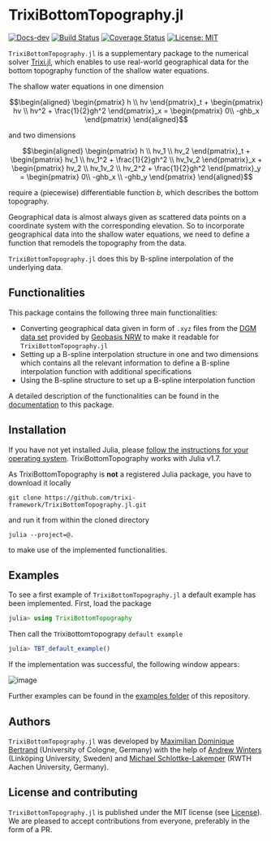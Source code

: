 # TrixiBottomTopography.jl
[![Docs-dev](https://img.shields.io/badge/docs-dev-blue.svg)](https://trixi-framework.github.io/TrixiBottomTopography.jl/dev/)
[![Build Status](https://github.com/trixi-framework/TrixiBottomTopography.jl/actions/workflows/ci.yml/badge.svg)](https://github.com/trixi-framework/TrixiBottomTopography.jl/actions/workflows/ci.yml)
[![Coverage Status](https://coveralls.io/repos/github/trixi-framework/TrixiBottomTopography.jl/badge.svg?branch=main)](https://coveralls.io/github/trixi-framework/TrixiBottomTopography.jl?branch=main)
[![License: MIT](https://img.shields.io/badge/License-MIT-success.svg)](https://opensource.org/licenses/MIT)

`TrixiBottomTopography.jl` is a supplementary package to the numerical solver [Trixi.jl]( https://github.com/trixi-framework/Trixi.jl), which enables to use real-world geographical data for the bottom topography function of the shallow water equations.

The shallow water equations in one dimension
```math
\begin{aligned}
\begin{pmatrix} h \\ hv \end{pmatrix}_t
+ \begin{pmatrix} hv \\ hv^2 + \frac{1}{2}gh^2 \end{pmatrix}_x
= \begin{pmatrix} 0\\ -ghb_x \end{pmatrix}
\end{aligned}
```
and two dimensions
```math
\begin{aligned}
\begin{pmatrix} h \\ hv_1 \\ hv_2 \end{pmatrix}_t
+ \begin{pmatrix} hv_1 \\ hv_1^2 + \frac{1}{2}gh^2 \\ hv_1v_2 \end{pmatrix}_x
+ \begin{pmatrix} hv_2 \\ hv_1v_2 \\ hv_2^2 + \frac{1}{2}gh^2  \end{pmatrix}_y
= \begin{pmatrix} 0\\ -ghb_x \\ -ghb_y \end{pmatrix}
\end{aligned}
```

require a (piecewise) differentiable function $b$, which describes the bottom topography.

Geographical data is almost always given as scattered data points on a coordinate system with the corresponding elevation. So to incorporate geographical data into the shallow water equations, we need to define a function that remodels the topography from the data.

`TrixiBottomTopography.jl` does this by B-spline interpolation of the underlying data.

## Functionalities

This package contains the following three main functionalities:
- Converting geographical data given in form of `.xyz` files from the [DGM data set](https://www.opengeodata.nrw.de/produkte/geobasis/hm/dgm1_xyz/dgm1_xyz/) provided by [Geobasis NRW](https://www.bezreg-koeln.nrw.de/brk_internet/geobasis/hoehenmodelle/digitale_gelaendemodelle/gelaendemodell/index.html) to make it readable for `TrixiBottomTopography.jl`
- Setting up a B-spline interpolation structure in one and two dimensions which contains all the relevant information to define a B-spline interpolation function with additional specifications
- Using the B-spline structure to set up a B-spline interpolation function

A detailed description of the functionalities can be found in the [documentation](https://trixi-framework.github.io/TrixiBottomTopography.jl/dev/) to this package.

## Installation
If you have not yet installed Julia, please [follow the instructions for your operating system](https://julialang.org/downloads/platform/). TrixiBottomTopography works with Julia v1.7.

As TrixiBottomTopography is **not** a registered Julia package, you have to download it locally 
```
git clone https://github.com/trixi-framework/TrixiBottomTopography.jl.git
```
and run it from within the cloned directory
```
julia --project=@.
```
to make use of the implemented functionalities.

## Examples

To see a first example of `TrixiBottomTopography.jl` a default example has been implemented. First, load the package
```julia
julia> using TrixiBottomTopography
```
Then call the `T`rixi`B`ottom`T`opograpy `default example`
```julia
julia> TBT_default_example()
```
If the implementation was successful, the following window appears:

![image](https://user-images.githubusercontent.com/101979498/203507049-279bc69b-3acc-4c55-888f-26e02c1edabe.png)

Further examples can be found in the [examples folder](https://github.com/trixi-framework/TrixiBottomTopography.jl/tree/main/examples) of this repository.

## Authors
`TrixiBottomTopography.jl` was developed by [Maximilian Dominique Bertrand](https://github.com/maxbertrand1996) (University of Cologne, Germany) with the help of [Andrew Winters](https://liu.se/en/employee/andwi94) (Linköping University, Sweden) and [Michael Schlottke-Lakemper](https://lakemper.eu/) (RWTH Aachen University, Germany).

## License and contributing
`TrixiBottomTopography.jl` is published under the MIT license (see [License](https://github.com/trixi-framework/TrixiBottomTopography.jl/blob/main/LICENSE)). We
are pleased to accept contributions from everyone, preferably in the form of
a PR.
